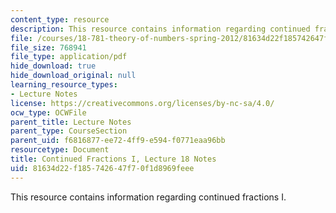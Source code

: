 ```yaml
---
content_type: resource
description: This resource contains information regarding continued fractions I.
file: /courses/18-781-theory-of-numbers-spring-2012/81634d22f185742647f70f1d8969feee_MIT18_781S12_lec18.pdf
file_size: 768941
file_type: application/pdf
hide_download: true
hide_download_original: null
learning_resource_types:
- Lecture Notes
license: https://creativecommons.org/licenses/by-nc-sa/4.0/
ocw_type: OCWFile
parent_title: Lecture Notes
parent_type: CourseSection
parent_uid: f6816877-ee72-4ff9-e594-f0771eaa96bb
resourcetype: Document
title: Continued Fractions I, Lecture 18 Notes
uid: 81634d22-f185-7426-47f7-0f1d8969feee
---
```

This resource contains information regarding continued fractions I.